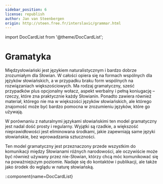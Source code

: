 ```yaml
---
sidebar_position: 6
license: republish
author: Jan van Steenbergen
origin: http://steen.free.fr/interslavic/grammar.html
---
```


import DocCardList from '@theme/DocCardList';

# Gramatyka

Międzysłowiański jest językiem naturalistycznym i bardzo dobrze zrozumiałym dla Słowian. W całości opiera się na formach wspólnych dla języków słowiańskich, a w przypadku braku form wspólnych na rozwiązaniach większościowych. Ma rodzaj gramatyczny, sześć przypadków plus opcjonalny wołacz, aspekt werbalny i pełną koniugację – rzeczy, które zna praktycznie każdy Słowianin. Ponadto zawiera również materiał, którego nie ma w większości języków słowiańskich, ale którego znajomość może być bardzo pomocna w zrozumieniu języków, które go używają.

W porównaniu z naturalnymi językami słowiańskimi ten model gramatyczny jest nadal dość prosty i regularny. Wyjątki są rzadkie, a większość nieprawidłowości jest eliminowana środkami, jakie zapewniają same języki słowiańskie, bez wprowadzania sztuczności.

Ten model gramatyczny jest przeznaczony przede wszystkim do komunikacji między Słowianami różnych narodowości, ale oczywiście może być również używany przez nie-Słowian, którzy chcą móc komunikować się na poważniejszym poziomie. Nadaje się do kontaktów i publikacji, ale także jako środek do wglądu w naturę słowiańską.

::component{name=DocCardList}

